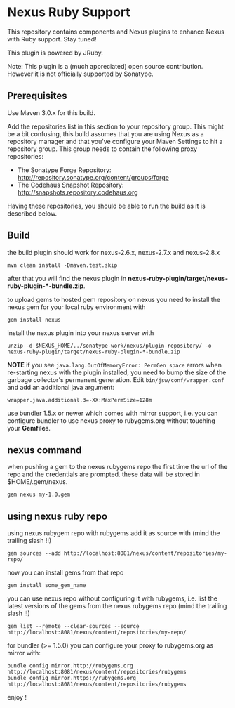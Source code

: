 <!--

    Copyright (c) 2007-2014 Sonatype, Inc. All rights reserved.

    This program is licensed to you under the Apache License Version 2.0,
    and you may not use this file except in compliance with the Apache License Version 2.0.
    You may obtain a copy of the Apache License Version 2.0 at http://www.apache.org/licenses/LICENSE-2.0.

    Unless required by applicable law or agreed to in writing,
    software distributed under the Apache License Version 2.0 is distributed on an
    "AS IS" BASIS, WITHOUT WARRANTIES OR CONDITIONS OF ANY KIND, either express or implied.
    See the Apache License Version 2.0 for the specific language governing permissions and limitations there under.

-->
Nexus Ruby Support
==================

This repository contains components and Nexus plugins to enhance Nexus with Ruby support. Stay tuned!

This plugin is powered by JRuby.

Note: This plugin is a (much appreciated) open source contribution.  However it is not officially supported by Sonatype.

Prerequisites
-----

Use Maven 3.0.x for this build.

Add the repositories list in this section to your repository group. This might be a bit confusing, this build assumes that you are using Nexus as a repository manager and that you've configure your Maven Settings to hit a repository group.  This group needs to contain the following proxy repositories: 

  * The Sonatype Forge Repository: http://repository.sonatype.org/content/groups/forge
  * The Codehaus Snapshot Repository: http://snapshots.repository.codehaus.org

Having these repositories, you should be able to run the build as it is described below.

Build
-----

the build plugin should work for nexus-2.6.x, nexus-2.7.x and nexus-2.8.x

    mvn clean install -Dmaven.test.skip

after that you will find the nexus plugin in **nexus-ruby-plugin/target/nexus-ruby-plugin-*-bundle.zip**.

to upload gems to hosted gem repository on nexus you need to install the nexus gem for your local ruby environment with

    gem install nexus

install the nexus plugin into your nexus server with

    unzip -d $NEXUS_HOME/../sonatype-work/nexus/plugin-repository/ -o nexus-ruby-plugin/target/nexus-ruby-plugin-*-bundle.zip

**NOTE** if you see `java.lang.OutOfMemoryError: PermGen space` errors when re-starting nexus with the plugin installed, you need to bump the size of the garbage collector's permanent generation. Edit `bin/jsw/conf/wrapper.conf` and add an additional java argument:

```
wrapper.java.additional.3=-XX:MaxPermSize=128m
```

use bundler 1.5.x or newer which comes with mirror support, i.e. you can configure bundler to use nexus proxy to rubygems.org without touching your **Gemfile**s.

nexus command
-------------

when pushing a gem to the nexus rubygems repo the first time the url of the repo and the credentials are prompted. these data will be stored in $HOME/.gem/nexus.

    gem nexus my-1.0.gem

using nexus ruby repo
---------------------

using nexus rubygem repo with rubygems add it as source with (mind the trailing slash !!)

    gem sources --add http://localhost:8081/nexus/content/repositories/my-repo/

now you can install gems from that repo

    gem install some_gem_name

you can use nexus repo without configuring it with rubygems, i.e. list the latest versions of the gems from the nexus rubygems repo (mind the trailing slash !!)

    gem list --remote --clear-sources --source http://localhost:8081/nexus/content/repositories/my-repo/

for bundler (>= 1.5.0) you can configure your proxy to rubygems.org as mirror with:

    bundle config mirror.http://rubygems.org http://localhost:8081/nexus/content/repositories/rubygems
    bundle config mirror.https://rubygems.org http://localhost:8081/nexus/content/repositories/rubygems

enjoy !
